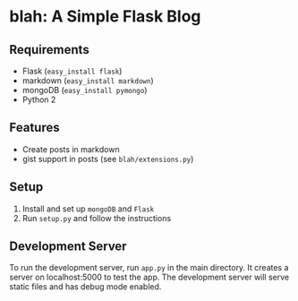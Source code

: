 blah: A Simple Flask Blog
=========================

Requirements
------------

- Flask (`easy_install flask`)
- markdown (`easy_install markdown`)
- mongoDB (`easy_install pymongo`)
- Python 2

Features
--------

- Create posts in markdown
- gist support in posts (see `blah/extensions.py`)

Setup
-----

1. Install and set up `mongoDB` and `Flask`
2. Run `setup.py` and follow the instructions

Development Server
------------------

To run the development server, run `app.py` in the main directory. It creates a
server on localhost:5000 to test the app. The development server will serve
static files and has debug mode enabled.
